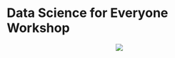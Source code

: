 # Data Science for Everyone Workshop
<p align = "center">
  <img src="https://github.com/lshpaner/dse/blob/main/usd_ds.png">
</p>



